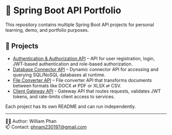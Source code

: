 # 🔧 Spring Boot API Portfolio

This repository contains multiple Spring Boot API projects for personal learning, demo, and portfolio purposes.

## 📁 Projects

- [Authentication & Authorization API](./user-auth) – API for user registration, login, JWT-based authentication and role-based authorization.
- [Database Connector API](./db-conn) – Dynamic connector API for accessing and querying SQL/NoSQL databases at runtime.
- [File Converter API](./file-convert) – File converter API that transforms documents between formats like DOCX ⇄ PDF or XLSX ⇄ CSV.
- [Client Gateway API](./client-gw) - Gateway API that routes requests, validates JWT tokens, and rate-limits client access to services.

Each project has its own README and can run independently.

---

🧑‍💻 Author: William Phan  
📫 Contact: phnam230197@gmail.com
